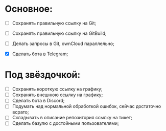 # Основное:
- [ ] Сохранять правильную ссылку на Git;
- [ ] Сохранять правильную ссылку на GitBuild;
- [ ] Делать запросы в Git, ownCloud параллельно;
- [x] Сделать бота в Telegram;


# Под звёздочкой:
- [ ] Сохранять короткую ссылку на графику;
- [ ] Сохранять внешнюю ссылку на графику;
- [ ] Сделать бота в Discord;
- [ ] Подумать над нормальной обработкой ошибок, сейчас достаточно всрато;
- [ ] Складывать в описание репозитория ссылку на тикет;
- [ ] Сделать базулю с достойными пользователями;